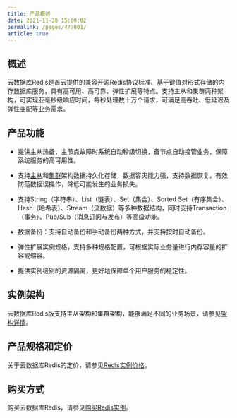```yaml
---
title: 产品概述
date: 2021-11-30 15:00:02
permalink: /pages/477001/
article: true
---
```


## 概述

云数据库Redis是首云提供的兼容开源Redis协议标准、基于键值对形式存储的内存数据库服务，具有高可用、高可靠、弹性扩展等特点。支持主从和集群两种架构，可实现亚毫秒级响应时间，每秒处理数十万个请求，可满足高吞吐、低延迟及弹性变配等业务需求。

## 产品功能

- 提供主从热备，主节点故障时系统自动秒级切换，备节点自动接管业务，保障系统服务的高可用性。

- 支持[主从](./03.产品系列.md#社区主从版)和[集群](./03.产品系列.md#社区集群版)架构数据持久化存储，数据容灾能力强，支持数据恢复，有效防范数据误操作，降低可能发生的业务损失。

- 支持String（字符串）、List（链表）、Set（集合）、Sorted Set（有序集合）、Hash（哈希表）、Stream（流数据）等多种数据结构，同时支持Transaction（事务）、Pub/Sub（消息订阅与发布）等高级功能。

- 数据备份：支持自动备份和手动备份两种方式，并支持按时自动备份。

- 弹性扩展实例规格，支持多种规格配置，可根据实际业务量进行内存容量的扩容或缩容。

- 提供实例级别的资源隔离，更好地保障单个用户服务的稳定性。

## 实例架构
云数据库Redis版支持主从架构和集群架构，能够满足不同的业务场景，请参见[架构详情](./03.产品系列.md#社区主从版)。

## 产品规格和定价
关于云数据库Redis的定价，请参见[Redis实例价格](./../03.购买指南/00.计费概述.md)。

## 购买方式
购买云数据库Redis，请参见[购买Redis实例](./../03.购买指南/01.购买方式.md)。

